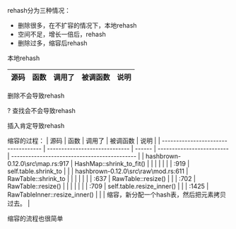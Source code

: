rehash分为三种情况：

* 删除很多，在不扩容的情况下，本地rehash
* 空间不足，增长一倍后，rehash
* 删除过多，缩容后rehash



本地rehash

| 源码 | 函数 | 调用了 | 被调函数 | 说明 |
| ---- | ---- | ------ | -------- | ---- |



删除不会导致rehash

? 查找会不会导致rehash

插入肯定导致rehash



缩容的过程：
| 源码                                | 函数                          | 调用了 | 被调函数                  | 说明                                         |
| ----------------------------------- | ----------------------------- | ------ | ------------------------- | -------------------------------------------- |
| hashbrown-0.12.0\src\map.rs:917     | HashMap::shrink_to_fit()      |        |                           |                                              |
|                                     |                               | :919   | self.table.shrink_to      |                                              |
| hashbrown-0.12.0\src\raw\mod.rs:611 | RawTable::shrink_to           |        |                           |                                              |
|                                     |                               | :637   | RawTable::resize()        |                                              |
| :702                                | RawTable::resize()            |        |                           |                                              |
|                                     |                               | :709   | self.table.resize_inner() |                                              |
| :1425                               | RawTableInner::resize_inner() |        |                           | 缩容，新分配一个hash表，然后把元素拷贝过去。 |

缩容的流程也很简单



